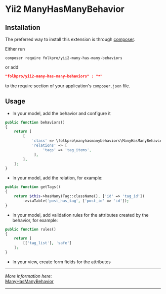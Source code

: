 Yii2 ManyHasManyBehavior
===========================

Installation
------------
The preferred way to install this extension is through [composer](http://getcomposer.org/download/).

Either run

```
composer require folkpro/yii2-many-has-many-behaviors
```

or add

```json
"folkpro/yii2-many-has-many-behaviors" : "*"
```

to the require section of your application's `composer.json` file.

Usage
-----

* In your model, add the behavior and configure it

```php
public function behaviors()
{
    return [
        [
            'class' => \folkpro\manyhasmanybehaviors\ManyHasManyBehavior::className(),
            'relations' => [
                 'tags' => 'tag_items',                  
             ],
        ],
    ];
}
```

* In your model, add the relation, for example:

```php
public function getTags()
{
    return $this->hasMany(Tag::className(), ['id' => 'tag_id'])
        ->viaTable('post_has_tag', ['post_id' => 'id']);
}
```

* In your model, add validation rules for the attributes created by the behavior, for example:

```php
public function rules()
{
    return [
        [['tag_list'], 'safe']
    ];
}
```

* In your view, create form fields for the attributes

***

<i>More information here:</i>  
[ManyHasManyBehavior](http://fancode.ru/post/yii2-behaviors-many-to-many "Поведение Yii2 Behaviors для сохранения связанных данных «многие ко многим»")

***

